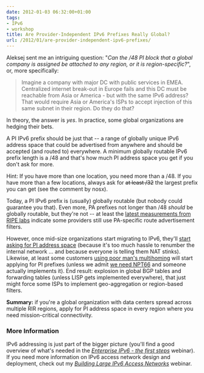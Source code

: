```yaml
---
date: 2012-01-03 06:32:00+01:00
tags:
- IPv6
- workshop
title: Are Provider-Independent IPv6 Prefixes Really Global?
url: /2012/01/are-provider-independent-ipv6-prefixes/
---
```

Aleksej sent me an intriguing question: "*Can the /48 PI block that a global company is assigned be attached to any region, or it is region-specific?*", or, more specifically:

> Imagine a company with major DC with public services in EMEA. Centralized internet break-out in Europe fails and this DC must be reachable from Asia or America - but with the same IPv6 address? That would require Asia or America\'s ISPs to accept injection of this same subnet in their region. Do they do that?

In theory, the answer is *yes*. In practice, some global organizations are hedging their bets.
<!--more-->
A PI IPv6 prefix should be just that -- a range of globally unique IPv6 address space that could be advertised from anywhere and should be accepted (and routed to) everywhere. A minimum globally routable IPv6 prefix length is a /48 and that's how much PI address space you get if you don't ask for more.

Hint: If you have more than one location, you need more than a /48. If you have more than a few locations, always ask for ~~at least /32~~ the largest prefix you can get (see the comment by nosx).

Today, a PI IPv6 prefix is (usually) globally routable (but nobody could guarantee you that). Even more, PA prefixes not longer than /48 *should* be globally routable, but they're not -- at least the [latest measurements from RIPE labs](https://labs.ripe.net/Members/dbayer/visibility-of-prefix-lengths) indicate some providers still use PA-specific route advertisement filters.

However, once mid-size organizations start migrating to IPv6, they'll [start asking for PI address space](http://etherealmind.com/importance-provider-independent-ipv6-addresses/) (because it's too much hassle to renumber the internal network \... and because everyone is telling them NAT stinks). Likewise, at least some customers [using poor man's multihoming](/2009/05/small-site-multihoming-tutorial/) will start applying for PI prefixes (unless we admit [we need NPT66](/2011/12/we-just-might-need-nat66/) and someone actually implements it). End result: explosion in global BGP tables and forwarding tables (unless LISP gets implemented everywhere), that just might force some ISPs to implement geo-aggregation or region-based filters.

**Summary:** if you're a global organization with data centers spread across multiple RIR regions, apply for PI address space in every region where you need mission-critical connectivity.

### More Information

IPv6 addressing is just part of the bigger picture (you\'ll find a good overview of what\'s needed in the *[Enterprise IPv6 - the first steps](https://www.ipspace.net/IPv6E101)* webinar). If you need more information on IPv6 access network design and deployment, check out my [*Building Large IPv6 Access Networks*](https://www.ipspace.net/IPv6SPCore) webinar.
